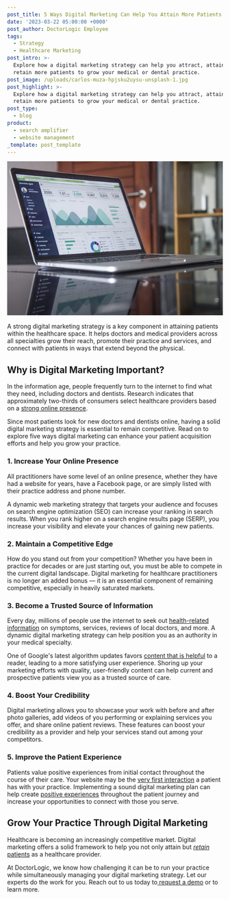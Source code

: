 ```yaml
---
post_title: 5 Ways Digital Marketing Can Help You Attain More Patients
date: '2023-03-22 05:00:00 +0000'
post_author: DoctorLogic Employee
tags:
  - Strategy
  - Healthcare Marketing
post_intro: >-
  Explore how a digital marketing strategy can help you attract, attain, and
  retain more patients to grow your medical or dental practice.
post_image: /uploads/carlos-muza-hpjsku2uysu-unsplash-1.jpg
post_highlight: >-
  Explore how a digital marketing strategy can help you attract, attain, and
  retain more patients to grow your medical or dental practice.
post_type:
  - blog
product:
  - search amplifier
  - website management
_template: post_template
---
```


![](/uploads/carlos-muza-hpjsku2uysu-unsplash-1.jpg)

A strong digital marketing strategy is a key component in attaining patients within the healthcare space. It helps doctors and medical providers across all specialties grow their reach, promote their practice and services, and connect with patients in ways that extend beyond the physical.

## Why is Digital Marketing Important?

In the information age, people frequently turn to the internet to find what they need, including doctors and dentists. Research indicates that approximately two-thirds of consumers select healthcare providers based on a [strong online presence](https://www.prnewswire.com/news-releases/doctorcom-survey-reveals-that-nearly-2-out-of-3-patients-will-choose-a-provider-because-of-a-strong-online-presence-300649353.html).

Since most patients look for new doctors and dentists online, having a solid digital marketing strategy is essential to remain competitive. Read on to explore five ways digital marketing can enhance your patient acquisition efforts and help you grow your practice.

### 1. Increase Your Online Presence

All practitioners have some level of an online presence, whether they have had a website for years, have a Facebook page, or are simply listed with their practice address and phone number.

A dynamic web marketing strategy that targets your audience and focuses on search engine optimization (SEO) can increase your ranking in search results. When you rank higher on a search engine results page (SERP), you increase your visibility and elevate your chances of gaining new patients.

### 2. Maintain a Competitive Edge

How do you stand out from your competition? Whether you have been in practice for decades or are just starting out, you must be able to compete in the current digital landscape. Digital marketing for healthcare practitioners is no longer an added bonus — it is an essential component of remaining competitive, especially in heavily saturated markets.

### 3. Become a Trusted Source of Information

Every day, millions of people use the internet to seek out [health-related information](https://www.ncbi.nlm.nih.gov/pmc/articles/PMC8701665/#:\~:text=The%20situation%20in%20the%20US,reached%2074.4%25%20%5B15%5D.) on symptoms, services, reviews of local doctors, and more. A dynamic digital marketing strategy can help position you as an authority in your medical specialty.

One of Google's latest algorithm updates favors [content that is helpful](https://developers.google.com/search/updates/helpful-content-update) to a reader, leading to a more satisfying user experience. Shoring up your marketing efforts with quality, user-friendly content can help current and prospective patients view you as a trusted source of care.

### 4. Boost Your Credibility

Digital marketing allows you to showcase your work with before and after photo galleries, add videos of you performing or explaining services you offer, and share online patient reviews. These features can boost your credibility as a provider and help your services stand out among your competitors.

### 5. Improve the Patient Experience

Patients value positive experiences from initial contact throughout the course of their care. Your website may be the [very first interaction](https://doctorlogic.com/blog/patient-experience-marketing.html) a patient has with your practice. Implementing a sound digital marketing plan can help create [positive experiences](https://www.forbes.com/sites/forbesagencycouncil/2022/11/17/digital-patient-experience-in-healthcare-a-necessary-game-changer/?sh=36cfce895dac) throughout the patient journey and increase your opportunities to connect with those you serve.

## Grow Your Practice Through Digital Marketing

Healthcare is becoming an increasingly competitive market. Digital marketing offers a solid framework to help you not only attain but [_retain_ patients](https://doctorlogic.com/blog/patient-retention-in-healthcare.html) as a healthcare provider.

At DoctorLogic, we know how challenging it can be to run your practice while simultaneously managing your digital marketing strategy. Let our experts do the work for you. Reach out to us today to[ request a demo](https://growth.doctorlogic.com/get-a-demo) or to learn more.
